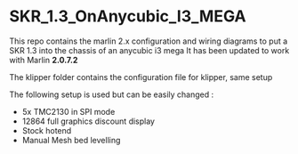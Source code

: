 # SKR_1.3_OnAnycubic_I3_MEGA
This repo contains the marlin 2.x configuration and wiring diagrams to put a SKR 1.3 into the chassis of an anycubic i3 mega
It has been updated to work with Marlin **2.0.7.2**

The klipper folder contains the configuration file for klipper, same setup

The following setup is used but can be easily changed :
* 5x TMC2130 in SPI mode
* 12864 full graphics discount display
* Stock hotend
* Manual Mesh bed levelling

